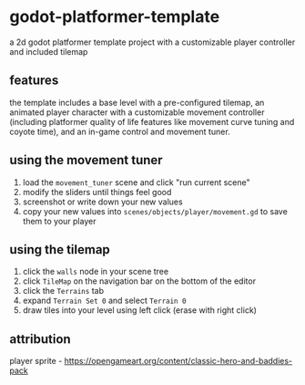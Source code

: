# godot-platformer-template
a 2d godot platformer template project with a customizable player controller and included tilemap

## features

the template includes a base level with a pre-configured tilemap, an animated player character with a customizable movement controller (including platformer quality of life features like movement curve tuning and coyote time), and an in-game control and movement tuner.

## using the movement tuner

1. load the `movement_tuner` scene and click "run current scene"
2. modify the sliders until things feel good
3. screenshot or write down your new values
4. copy your new values into `scenes/objects/player/movement.gd` to save them to your player

## using the tilemap

1. click the `walls` node in your scene tree
2. click `TileMap` on the navigation bar on the bottom of the editor
3. click the `Terrains` tab
4. expand `Terrain Set 0` and select `Terrain 0`
5. draw tiles into your level using left click (erase with right click)

## attribution
player sprite - https://opengameart.org/content/classic-hero-and-baddies-pack
